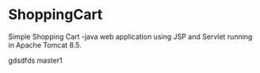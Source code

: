 # ShoppingCart
Simple Shopping Cart -java web application using JSP and Servlet running in Apache Tomcat 8.5.


gdsdfds
master1
